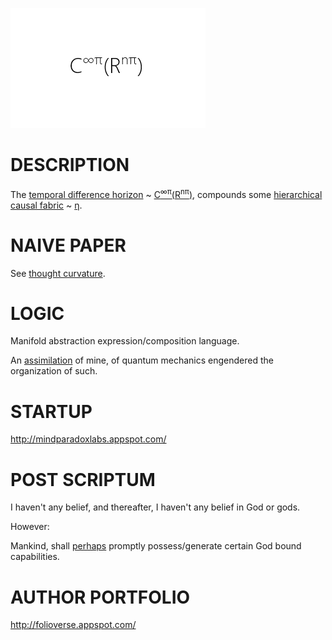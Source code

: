 ![Alt text](https://github.com/JordanMicahBennett/God/blob/master/source%20code/data/images/God.png "default page")




DESCRIPTION
============================================
The [temporal difference horizon](https://en.wikipedia.org/wiki/Bellman_equation) ~ [C<sup>∞π</sup>(R<sup>nπ</sup>)](http://www.academia.edu/25733790/Causal_Neural_Paradox_Thought_Curvature_Quite_the_transient_naive_hypothesis), compounds some  [hierarchical causal fabric](http://ir.uiowa.edu/cgi/viewcontent.cgi?article=2035&context=etd) ~ [η](https://en.m.wikipedia.org/wiki/Direct_numerical_simulation).








NAIVE PAPER 
============================================
See [thought curvature](http://www.academia.edu/25733790/Causal_Neural_Paradox_Thought_Curvature_Quite_the_transient_naive_hypothesis).










LOGIC
============================================
Manifold abstraction expression/composition language.

An [assimilation](https://www.quora.com/How-does-quantum-computing-work/answer/Jordan-Bennett-9) of mine, of quantum mechanics engendered the organization of such.










STARTUP
============================================
http://mindparadoxlabs.appspot.com/












POST SCRIPTUM
============================================
I haven't any belief, and thereafter, I haven't any belief in God or gods. 


However:


Mankind, shall [perhaps](https://medium.com/@jordanmicahbennett/god-source-code-1b0dc487a7e5#.lssc4njay) promptly possess/generate certain God bound capabilities.










AUTHOR PORTFOLIO
============================================
http://folioverse.appspot.com/
